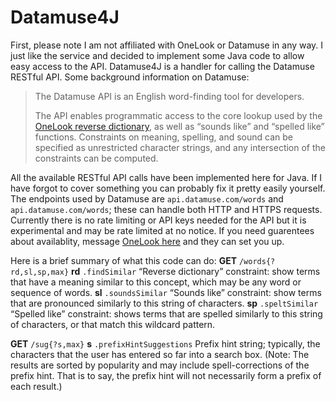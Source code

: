 # Datamuse4J
First, please note I am not affiliated with OneLook or Datamuse in any way. I just like the service and decided to implement some Java code to allow easy access to the API.
Datamuse4J is a handler for calling the Datamuse RESTful API. Some background information on Datamuse:

> The Datamuse API is an English word-finding tool for developers.
>
> The API enables programmatic access to the core lookup used by the [OneLook reverse dictionary](http://onelook.com/reverse-dictionary.shtml), as well as “sounds like” and “spelled like” functions. Constraints on meaning, spelling, and sound can be specified as unrestricted character strings, and any intersection of the constraints can be computed.

All the available RESTful API calls have been implemented here for Java. If I have forgot to cover something you can probably fix it pretty easily yourself.
The endpoints used by Datamuse are `api.datamuse.com/words` and `api.datamuse.com/words`; these can handle both HTTP and HTTPS requests.
Currently there is no rate limiting or API keys needed for the API but it is experimental and may be rate limited at no notice. If you need guarentees about availablity, message [OneLook here](http://onelook.com/about.shtml#feedback) and they can set you up.

Here is a brief summary of what this code can do:
**GET** `/words{?rd,sl,sp,max}`
**rd** `.findSimilar` “Reverse dictionary” constraint: show terms that have a meaning similar to this concept, which may be any word or sequence of words.
**sl** `.soundsSimilar` “Sounds like” constraint: show terms that are pronounced similarly to this string of characters.
**sp** `.speltSimilar` “Spelled like” constraint: shows terms that are spelled similarly to this string of characters, or that match this wildcard pattern.

**GET** `/sug{?s,max}`
**s** `.prefixHintSuggestions` Prefix hint string; typically, the characters that the user has entered so far into a search box. (Note: The results are sorted by popularity and may include spell-corrections of the prefix hint. That is to say, the prefix hint will not necessarily form a prefix of each result.)
